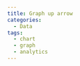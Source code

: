 ```yaml
---
title: Graph up arrow
categories:
  - Data
tags:
  - chart
  - graph
  - analytics
---
```

